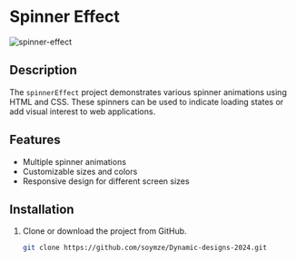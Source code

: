 # Spinner Effect
![spinner-effect](https://github.com/soymze/Dynamic-designs-2024/blob/master/spinner.gif)
## Description
The `spinnerEffect` project demonstrates various spinner animations using HTML and CSS. These spinners can be used to indicate loading states or add visual interest to web applications.

## Features
- Multiple spinner animations
- Customizable sizes and colors
- Responsive design for different screen sizes

## Installation
1. Clone or download the project from GitHub.
   ```bash
   git clone https://github.com/soymze/Dynamic-designs-2024.git
